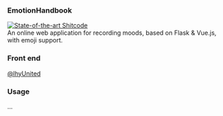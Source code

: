 ### EmotionHandbook  
[![State-of-the-art Shitcode](https://img.shields.io/static/v1?label=unmaintainable&message=Shitcode&color=7B5804)](https://github.com/trekhleb/state-of-the-art-shitcode)  
An online web application for recording moods, based on Flask & Vue.js, with emoji support.

### Front end
[@lhyUnited](https://github.com/lhyUnited/handbook)

### Usage
...


